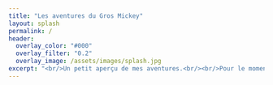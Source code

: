 ```yaml
---
title: "Les aventures du Gros Mickey"
layout: splash
permalink: /
header:
  overlay_color: "#000"
  overlay_filter: "0.2"
  overlay_image: /assets/images/splash.jpg
excerpt: "<br/>Un petit aperçu de mes aventures.<br/><br/>Pour le moment, ça démarre avec le chemin Stevenson, il y en aura peut-être d'autres par la suite, qui sait ? :)<br/>"
---
```

